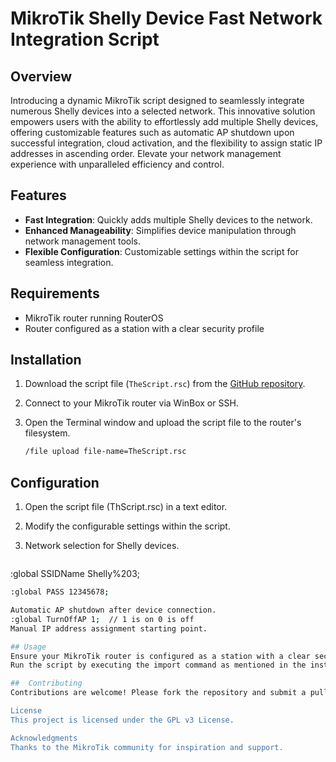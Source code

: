 # MikroTik Shelly Device Fast Network Integration Script

## Overview
Introducing a dynamic MikroTik script designed to seamlessly integrate numerous Shelly devices into a selected network. This innovative solution empowers users with the ability to effortlessly add multiple Shelly devices, offering customizable features such as automatic AP shutdown upon successful integration, cloud activation, and the flexibility to assign static IP addresses in ascending order. Elevate your network management experience with unparalleled efficiency and control.

## Features
- **Fast Integration**: Quickly adds multiple Shelly devices to the network.
- **Enhanced Manageability**: Simplifies device manipulation through network management tools.
- **Flexible Configuration**: Customizable settings within the script for seamless integration.

## Requirements
- MikroTik router running RouterOS
- Router configured as a station with a clear security profile

## Installation
1. Download the script file (`TheScript.rsc`) from the [GitHub repository](link-to-repo).
2. Connect to your MikroTik router via WinBox or SSH.
3. Open the Terminal window and upload the script file to the router's filesystem.

   ```bash
   /file upload file-name=TheScript.rsc
## Configuration
1. Open the script file (ThScript.rsc) in a text editor.
2. Modify the configurable settings within the script.
3. Network selection for Shelly devices.
   
   ```bash
  :global SSIDName Shelly%203;
   ```bash
  :global PASS 12345678;
  
Automatic AP shutdown after device connection.
:global TurnOffAP 1;  // 1 is on 0 is off
Manual IP address assignment starting point.

## Usage
Ensure your MikroTik router is configured as a station with a clear security profile.
Run the script by executing the import command as mentioned in the installation steps.

##  Contributing
Contributions are welcome! Please fork the repository and submit a pull request with any improvements or features you'd like to add.

License
This project is licensed under the GPL v3 License.

Acknowledgments
Thanks to the MikroTik community for inspiration and support.
